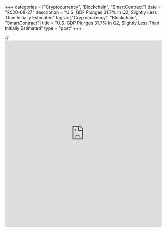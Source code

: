+++
categories = ["Cryptocurrency", "Blockchain", "SmartContract"]
date = "2020-08-27"
description = "U.S. GDP Plunges 31.7% In Q2, Slightly Less Than Initially Estimated"
tags = ["Cryptocurrency", "Blockchain", "SmartContract"]
title = "U.S. GDP Plunges 31.7% In Q2, Slightly Less Than Initially Estimated"
type = "post"
+++

{{<iframe id="large-banner" src="https://www.bounty.group/#slide=17.0" width="100%" height="600" scrolling="no" style="border: 0px solid rgb(216, 221, 230); border-radius: 3px;">}}

Economic activity in the U.S. contracted slightly less than initially
estimated in the second quarter, according to a report released by the
Commerce Department, although the report still showed a sharp drop in
gross domestic product.

The report said real gross domestic product plummeted by 31.7 percent in
the second quarter compared to the previously reported 32.9 percent
nosedive. Economists had expected the plunge in GDP to be revised to
32.5 percent.

Despite the revision, the steep drop in GDP in the second quarter still
represented the biggest economic contraction on record.

The Commerce Department said the smaller than previously estimated drop
in GDP came as private inventory investment and consumer spending
decreased less than previously estimated.

However, Lydia Boussour, Senior U.S. Economist at Oxford Economics, said
the modest revision "adds little to a story that has already been
written."

"While the [economy][1] has since made some headway towards recovery,
the figure is an important testament to the sharp economic pain
inflicted by the coronavirus pandemic and should motivate [policy](https://www.fintechee.com/policy/)makers
to get their act together to preserve the nascent recovery," Boussour
said.

The report said the nosedive in GD in the second quarter, which followed
a 5.0 percent slump in the first quarter, reflected decreases in
consumer spending, exports, non-residential fixed investment, private
inventory investment, residential fixed investment, and state and local
government spending.

The negative contributions were partly offset by a spike in federal
government spending and a decrease in imports, which are a subtraction
in the calculation of GDP.

"The fastest recession in U.S. [history](https://www.fixpro.org/post/chargeless-historical-data-api-backtesting/) has been followed by an
unprecedented growth spurt," Boussour said. "But the nascent economic
recovery is showing signs of fizzling out."

She added, "With a [health][2] solution still out of reach and the
economic rebound looking fragile, fiscal stimulus is urgently needed to
prevent the economy from sliding back into a downturn."

For comments and feedback [contact](https://www.playgroundfx.com/contact/): editorial@rtt[news](https://www.letsplayfx.com/blog/forex-news-website/).com

[Business News][3]

   1. www.rtt[news](https://www.letsplayfx.com/blog/forex-news-website/).com/Content/EconomicNews.aspx
   2. www.rtt[news](https://www.letsplayfx.com/blog/forex-news-website/).com/Content/Health.aspx
   3. www.rtt[news](https://www.letsplayfx.com/blog/forex-news-website/).com/Content/Business.aspx